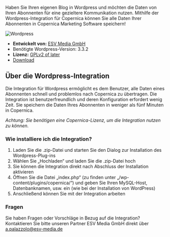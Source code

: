 Haben Sie Ihren eigenen Blog in Wordpress und möchten die Daten von
Ihren Abonnenten für eine gezieltere Kommunikation nutzen. Mithilfe der
Wordpress-Integration für Copernica können Sie alle Daten Ihrer
Abonnenten in Copernica Marketing Software speichern!

![Wordpress](Copernicacom/wordpress-integration.png)

-   **Entwickelt von:** [ESV Media
    GmbH](http://www.esv-media.de/en/ "ESV Media GmbH")
-   Benötigte Wordpress-Version: 3.3.2
-   **Lizenz:** [GPLv2 of
    later](http://www.gnu.org/licenses/gpl-2.0.html "GPLv2 of later")
-   [Download](Copernicacom/wordpress-copernica.zip "Download Wordpress-Integration für Copernica Marketing Software")

Über die Wordpress-Integration
------------------------------

Die Integration für Wordpress ermöglicht es dem Benutzer, alle Daten
eines Abonnenten schnell und problemlos nach Copernica zu übertragen.
Die Integration ist benutzerfreundlich und deren Konfiguration erfordert
wenig Zeit. Sie speichern die Daten Ihres Abonnenten in weniger als fünf
Minuten in Copernica.

*Achtung: Sie benötigen eine Copernica-Lizenz, um die Integration nutzen
zu können.*

### Wie installiere ich die Integration?

1.  Laden Sie die .zip-Datei und starten Sie den Dialog zur Installation
    des Wordpress-Plug-ins
2.  Wählen Sie „Hochladen“ und laden Sie die .zip-Datei hoch
3.  Sie können die Integration direkt nach Abschluss der Installation
    aktivieren
4.  Öffnen Sie die Datei „index.php“ (zu finden unter
    „/wp-content/plugins/copernica/“) und geben Sie Ihren MySQL-Host,
    Datenbanknamen, usw. ein (wie bei der Installation von WordPress)
5.  Anschließend können Sie mit der Integration arbeiten

### Fragen

Sie haben Fragen oder Vorschläge in Bezug auf die Integration?
Kontaktieren Sie bitte unseren Partner ESV Media GmbH direkt über
a.palazzolo@esv-media.de
